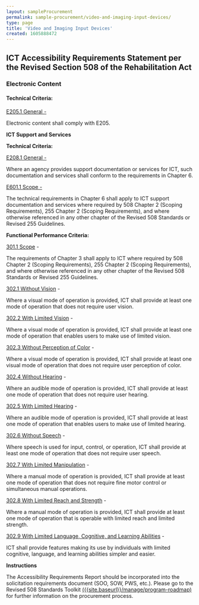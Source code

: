 ```yaml
---
layout: sampleProcurement
permalink: sample-procurement/video-and-imaging-input-devices/
type: page
title: 'Video and Imaging Input Devices'
created: 1605888472
---
```


## **ICT Accessibility Requirements Statement per the Revised Section 508 of the Rehabilitation Act**

### **Electronic Content**

#### **Technical Criteria:**

[E205.1 General -][1]

Electronic content shall comply with E205.

  


**ICT Support and Services**

**Technical Criteria:**

[E208.1 General -][2]

Where an agency provides support documentation or services for ICT, such documentation and services shall conform to the requirements in Chapter 6.

[E601.1 Scope -][2]

The technical requirements in Chapter 6 shall apply to ICT support documentation and services where required by 508 Chapter 2 (Scoping Requirements), 255 Chapter 2 (Scoping Requirements), and where otherwise referenced in any other chapter of the Revised 508 Standards or Revised 255 Guidelines.

  


**Functional Performance Criteria:**

[301.1 Scope][3] -

The requirements of Chapter 3 shall apply to ICT where required by 508 Chapter 2 (Scoping Requirements), 255 Chapter 2 (Scoping Requirements), and where otherwise referenced in any other chapter of the Revised 508 Standards or Revised 255 Guidelines.

[302.1 Without Vision][4] -

Where a visual mode of operation is provided, ICT shall provide at least one mode of operation that does not require user vision.

[302.2 With Limited Vision][4] -

Where a visual mode of operation is provided, ICT shall provide at least one mode of operation that enables users to make use of limited vision.

[302.3 Without Perception of Color][4] -

Where a visual mode of operation is provided, ICT shall provide at least one visual mode of operation that does not require user perception of color.

[302.4 Without Hearing][4] -

Where an audible mode of operation is provided, ICT shall provide at least one mode of operation that does not require user hearing.

[302.5 With Limited Hearing][4] -

Where an audible mode of operation is provided, ICT shall provide at least one mode of operation that enables users to make use of limited hearing.

[302.6 Without Speech][4] -

Where speech is used for input, control, or operation, ICT shall provide at least one mode of operation that does not require user speech.

[302.7 With Limited Manipulation][4] -

Where a manual mode of operation is provided, ICT shall provide at least one mode of operation that does not require fine motor control or simultaneous manual operations.

[302.8 With Limited Reach and Strength][4] -

Where a manual mode of operation is provided, ICT shall provide at least one mode of operation that is operable with limited reach and limited strength.

[302.9 With Limited Language, Cognitive, and Learning Abilities][4] -

ICT shall provide features making its use by individuals with limited cognitive, language, and learning abilities simpler and easier.

  


**Instructions**

The Accessibility Requirements Report should be incorporated into the solicitation requirements document (SOO, SOW, PWS, etc.). Please go to the Revised 508 Standards Toolkit [({{site.baseurl}}/manage/program-roadmap)][5] for further information on the procurement process.

 [1]: {{site.baseurl}}/ict-accessibility#e205_1_general
 [2]: {{site.baseurl}}/ict-accessibility#e208_1_general
 [3]: {{site.baseurl}}/ict-accessibility#e301_1
 [4]: {{site.baseurl}}/ict-accessibility#e302_1
 [5]: {{site.baseurl}}/manage/program-roadmap